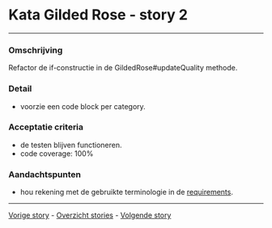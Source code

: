 # Kata Gilded Rose - story 2
---

### Omschrijving
Refactor de if-constructie in de GildedRose#updateQuality methode.

### Detail
- voorzie een code block per category.

### Acceptatie criteria
- de testen blijven functioneren.
- code coverage: 100%

### Aandachtspunten
- hou rekening met de gebruikte terminologie in de [requirements](GildedRoseRequirements.txt).

***
[Vorige story](story01.md) - [Overzicht stories](stories.md) - [Volgende story](story03.md)


